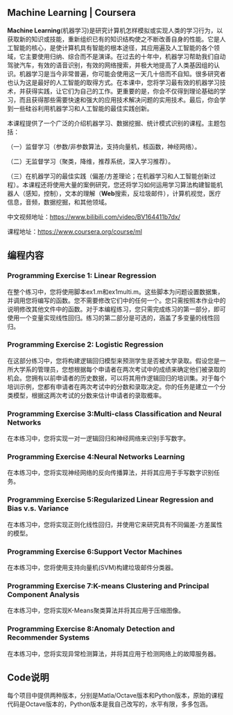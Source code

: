 ## Machine Learning | Coursera

**Machine Learning**(机器学习)是研究计算机怎样模拟或实现人类的学习行为，以获取新的知识或技能，重新组织已有的知识结构使之不断改善自身的性能。它是人工智能的核心，是使计算机具有智能的根本途径，其应用遍及人工智能的各个领域，它主要使用归纳、综合而不是演译。在过去的十年中，机器学习帮助我们自动驾驶汽车，有效的语音识别，有效的网络搜索，并极大地提高了人类基因组的认识。机器学习是当今非常普遍，你可能会使用这一天几十倍而不自知。很多研究者也认为这是最好的人工智能的取得方式。在本课中，您将学习最有效的机器学习技术，并获得实践，让它们为自己的工作。更重要的是，你会不仅得到理论基础的学习，而且获得那些需要快速和强大的应用技术解决问题的实用技术。最后，你会学到一些硅谷利用机器学习和人工智能的最佳实践创新。

本课程提供了一个广泛的介绍机器学习、数据挖掘、统计模式识别的课程。主题包括：

（一）监督学习（参数/非参数算法，支持向量机，核函数，神经网络）。

（二）无监督学习（聚类，降维，推荐系统，深入学习推荐）。

（三）在机器学习的最佳实践（偏差/方差理论；在机器学习和人工智能创新过程）。本课程还将使用大量的案例研究，您还将学习如何运用学习算法构建智能机器人（感知，控制），文本的理解（**Web**搜索，反垃圾邮件），计算机视觉，医疗信息，音频，数据挖掘，和其他领域。

中文视频地址：https://www.bilibili.com/video/BV164411b7dx/

课程地址：https://www.coursera.org/course/ml

## 编程内容

### Programming Exercise 1: Linear Regression

在整个练习中，您将使用脚本ex1.m和ex1multi.m。这些脚本为问题设置数据集，并调用您将编写的函数。您不需要修改它们中的任何一个。您只需按照本作业中的说明修改其他文件中的函数。对于本编程练习，您只需完成练习的第一部分，即可使用一个变量实现线性回归。练习的第二部分是可选的，涵盖了多变量的线性回归。

### Programming Exercise 2: Logistic Regression

在这部分练习中，您将构建逻辑回归模型来预测学生是否被大学录取。假设您是一所大学系的管理员，您想根据每个申请者在两次考试中的成绩来确定他们被录取的机会。您拥有以前申请者的历史数据，可以将其用作逻辑回归的培训集。对于每个培训示例，您都有申请者在两次考试中的分数和录取决定。你的任务是建立一个分类模型，根据这两次考试的分数来估计申请者的录取概率。

### Programming Exercise 3:Multi-class Classification and Neural Networks

在本练习中，您将实现一对一逻辑回归和神经网络来识别手写数字。

### Programming Exercise 4:Neural Networks Learning

在本练习中，您将实现神经网络的反向传播算法，并将其应用于手写数字识别任务。

### Programming Exercise 5:Regularized Linear Regression and Bias v.s. Variance

在本练习中，您将实现正则化线性回归，并使用它来研究具有不同偏差-方差属性的模型。

### Programming Exercise 6:Support Vector Machines

在本练习中，您将使用支持向量机(SVM)构建垃圾邮件分类器。

### Programming Exercise 7:K-means Clustering and Principal Component Analysis
在本练习中，您将实现K-Means聚类算法并将其应用于压缩图像。

### Programming Exercise 8:Anomaly Detection and Recommender Systems

在本练习中，您将实现异常检测算法，并将其应用于检测网络上的故障服务器。

## Code说明

每个项目中提供两种版本，分别是Matla/Octave版本和Python版本，原始的课程代码是Octave版本的，Python版本是我自己改写的，水平有限，多多包涵。

